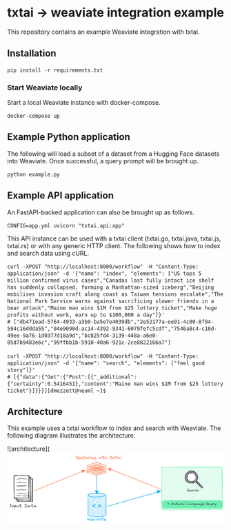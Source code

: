 # txtai -> weaviate integration example

This repository contains an example Weaviate integration with txtai. 

## Installation

```
pip install -r requirements.txt
```

### Start Weaviate locally

Start a local Weaviate instance with docker-compose.

```
docker-compose up
```

## Example Python application

The following will load a subset of a dataset from a Hugging Face datasets into Weaviate. Once successful, a query prompt will be brought up.

```
python example.py
```

## Example API application

An FastAPI-backed application can also be brought up as follows.

```
CONFIG=app.yml uvicorn "txtai.api:app"
```

This API instance can be used with a txtai client (txtai.go, txtai.java, txtai.js, txtai.rs) or with any generic HTTP client. The following shows how to index and search data using cURL.

```
curl -XPOST "http://localhost:8000/workflow" -H "Content-Type: application/json" -d '{"name": "index", "elements": ["US tops 5 million confirmed virus cases","Canadas last fully intact ice shelf has suddenly collapsed, forming a Manhattan-sized iceberg","Beijing mobilises invasion craft along coast as Taiwan tensions escalate","The National Park Service warns against sacrificing slower friends in a bear attack","Maine man wins $1M from $25 lottery ticket","Make huge profits without work, earn up to $100,000 a day"]}'
# ["db471ead-5764-4933-a3b0-ba5e7e4039db","2e52177a-ee91-4c00-8f94-594c16ddda55","04e9098d-ac14-4392-9341-6079fefc5cdf","7546a8c4-c10d-49ee-9a76-1d0377d18a9d","bc825fd4-3139-448a-a6e0-85d7b9483e6c","99ffbb1b-5910-40a6-921c-2ce8822166a7"]

curl -XPOST "http://localhost:8000/workflow" -H "Content-Type: application/json" -d '{"name": "search", "elements": ["feel good story"]}'
# [{"data":{"Get":{"Post":[{"_additional":{"certainty":0.5416451},"content":"Maine man wins $1M from $25 lottery ticket"}]}}}][dmezzett@neuml ~]$ 
```

## Architecture

This example uses a txtai workflow to index and search with Weaviate. The following diagram illustrates the architecture.

![architecture](![further](https://raw.githubusercontent.com/neuml/txtai.weaviate/master/architecture.png)
